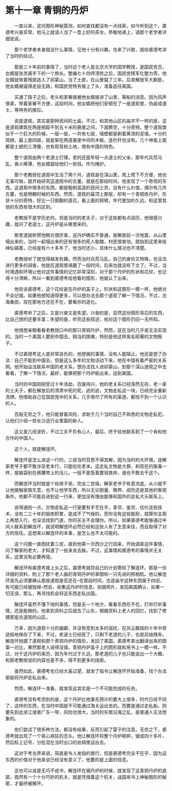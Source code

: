 # 第十一章 青铜的丹炉


　　一直以来，这份图形神秘莫测，如何查找都没有一点线索，如今听到这个，裘德考兴奋异常，他马上就请人泡了一壶上好的茶水，恭敬地递上，请那个老学者详细说说。

　　那个老学者本身就没什么事情，见他十分有兴趣，也来了兴致，就给裘德考讲了当时的经过。

　　那是三十年前的事情了，当时这个老人是北京大学的国学教授，是国民党员，女婿是张灵甫手下的一个旅长。整编七十四师溃败之后，国民党残军化整为零，他女婿就带着残部逃入了祁蒙山，当了土匪，在山里猫了三年。后来解放军大剿匪，他女婿被逼得走投无路，和国民党特务接上了头，准备逃往美国。

　　买通了路子之后，老头和家眷就被他女婿接进了山里，等船的消息。因为风声很紧，带着家眷不方便，这段时间，他女婿把他们安顿在了一座道观里，伪装成道士，等特务的接应。

　　说是道观，其实是那种民间的土庙，不过，和其他山区的庙宇不一样的是，这座道观建筑在两座相距不到五十米的悬崖之间，下面腾空，十分奇特。整个道观类似于一个巨大的阶梯，一层一层，一共有七层，墙壁都是刷着黄漆的泥墙，十分的简陋，最上面四层，就是架在两道悬崖中间的木板，连栏杆也没有。几个神龛上面都是土塑的三清像，也有观音和土地，很有中国的特色。

　　整个道观由两个老道士打理，老的还是年轻一点道士的父亲，那年代兵荒马乱，香火稀薄，他女婿就给他们一些钱，作为掩护。

　　那个老教授在道观中生活了两个月，道观是在深山里，爬上爬下不方便，他也无事可做，就开始研究这道观中的古董。就是在那段时间，他发现了一个奇怪的东西。这道观中很多的东西，都是粗制滥造的民间土货，没有什么价值，偶尔有几件古董，也是明朝时候的东西。然而，道观的最顶上那层，却有一个青铜炼丹炉，形状十分的奇特，好比一只倒翻的莲花，看上面的铜锈，年代更加的久远，和这里其他的东西有很大的区别。

　　老教授不是学历史的，但是当时的老夫子，对于这些都有点阅历，他很感兴趣，就问了老道士，这丹炉是从哪里来的。

　　那老道就称赞他眼光很厉害，这丹炉确实不普通，是解放前一次地震，从山里塌出来的，当时一起塌出来的还有很多的死人骷髅，村民很害怕，就抬到这里来给神仙镇着，已经是有六十多年了，他当时还小，具体什么情况也不清楚。

　　老教授听了就觉得越发有趣，然而当时兵荒马乱，自己的身份又特殊，也没法进行更多的调查，他就在道观里琢磨了一段时间，后来也就没有下文了。不过，当时境遇和环境让他对这件事情的记忆非常深刻，对于那个丹炉的形状和花纹，也记得十分清晰，所以一看到裘德考给他看的图形，他就认了出来。

　　他告诉裘德考，这个花纹是在丹炉的盖子上，形状和这图形一模一样，他绝对不会记错。如果他想知道得更多，可以想办法去那个道观了解一下情况，不过，沧海桑田，现在那地方还在不在，要看你的造化。

　　裘德考听了之后，又是兴奋又是失望。兴奋的是，显然这份图形背后的东西，比自己想的还要丰富；失望的是，听完这些叙述，他对这个图形仍旧一无所知。

　　他很想亲眼看看老教授口中的那只青铜丹炉，然而，这在当时几乎是无法实现的。当时一个美国人要到中国去，相当的困难，特别是他这样臭名昭著的文物贩子。

　　不过裘德考这人是非常自负的，他想做的事情，没有人能阻止。他还是想了办法：自己不能到中国去，但是这么多年的文物活动下来，他在中国有着严密的关系网。他开始设法联系中国的老关系，想办法找人进祁蒙山，到那个深山道观之中去看看，了解一下情况，最好，能够把那个丹炉偷出来，运到美国。

　　当时的中国刚刚受过十年浩劫，百废待兴，他的老关系已经荡然无存，老一辈的土夫子，都在解放后的清肃中死的死，逃的逃，文物走私这一块，已经完全重新洗牌。他借助自己在国民党中的关系，几乎用尽了所有的渠道，都找不到一个认识的人。

　　百般无奈之下，他只能冒着风险，求助于几个当时自己不熟悉的文物走私犯，让他们介绍一些长沙这行业里面的新人。

　　这又是几经波折，不过工夫不负有心人，最后，终于给他联系到了一个肯和他合作的中国人。

　　这个人，就是解连环。

　　解连环是怎么进这一行的，三叔当时百思不得其解，因为当时的大环境，连解家老爷子都不敢涉足老本行，只能吃吃老本。这走私文物是大罪，和现在的贩毒一样，是脑袋别在裤腰带上的活儿，一般不是急着要钱救命，谁也不敢去干这个。

　　而解连环当时就是个纨绔子弟，完全二世祖，解家老爷子有意洗底，从小就不让他接触家族生意，也不让他学东西，所以无论胆量、眼界、阅历还是其他的客观条件，他都不可能会进到这一行来，更加没有理由能够和国外的走私大头联系上。

　　说得通俗一点，文物走私这一行是要有手艺在手，拿货、鉴货、估价这些技术，没有二三十年的锻炼积累，是成不了气候的，而你没有这些能耐，就算你主观上再想入行，也没法找到门道，你的买主不会理你。所以，如果裘德考能够通过中间人联系到解连环，就说明解连环必然已经和这些人有了生意来往，而且取得了对方的信任。这想来以解连环的本事，是怎么也不太可能的。

　　这个问题一直困扰着三叔，直到他第一次西沙之行回来，开始调查这件事情，问了解家的老大，才知道了一些来龙去脉。不过，这事情和裘德考的事情并无关系，这里没有必要再提。

　　解连环和裘德考接上头之后，裘德考就将自己的计划寄给了解连环。那是一份详细的资料，附上了那个老人画的青铜丹炉的草图和一只先进的照相机。他让解连环首先必须要确认那座道观是否还在–在那段时间，古迹庙宇这种东西属于四旧，有可能已经被毁掉–然后，收集这丹炉的信息，拍摄照片，发回美国确认，如果一切无误，那么，再寻找机会将这东西走私出国。

　　解连环虽然不懂下地的事情，但是去一个地方，看看东西在不在，打听打听事情，还是能做的。他拿到资料之后就去了山东，根据资料上老人的回忆，找到了修建那座古道观的山区。

　　万幸，因为道观十分的偏僻，并没有受到太多的滋扰，在风云飘摇的十年中奇迹般地保存了下来，不过，老道士已经死了，只剩下老道的儿子，也是风烛残年。解连环拍摄了道观和那个青铜丹炉的情形，发回了美国。裘德考拿出翻译出来的图案一对比，果然那老人说得没错，青铜丹炉盖子上的图形就和帛书上一模一样。不过，对于这丹炉的来历，因为年代过于久远，那老道的儿子也只能说出一个大概，和那老教授说的内容也差不多，得不到更多的线索。

　　虽然如此，裘德考也已经大喜过望，就发了指令让解连环开始准备，找个办法偷偷将丹炉走私出来。

　　然而，解连环一准备，就发现这其实是一个不可能完成的任务。

　　裘德考没有考虑到的是，这个丹炉比他事先预计的要大上很多，时代已经不同了，这样的东西，在当时中国是不可能通过海关运出去的。而要是通过走私船，则要先到达浙江或者广东一带，风险也很大，当时的东南沿海之乱，是普通人无法想象的。

　　他们尝试了很多种方法，都没有结果，反而引起了雷子的注意。无奈之下，裘德考就出现了一个丧心病狂的念头。他让解连环将整个丹炉砸碎，锯成四十多片，然后标上记号，分批混在当时出口的丝绸里运出去。

　　这对于考古界来说，简直是令人发指的兽行，但是裘德考完全不在乎，因为这东西的价值对于他来说已经没有意义了，他要的是上面的信息。

　　这也可以说是无巧不成书，解连环在锯丹炉的时候，就发现了这青铜丹炉的底部，竟然有一个十分巧妙的机关。就是凭借着这个机关，战国帛书上神秘图形的秘密，才最终被解开。

